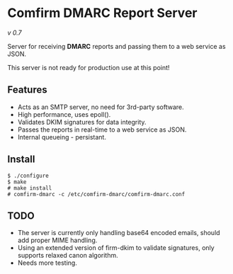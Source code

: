 Comfirm DMARC Report Server
===========================
*v 0.7*

Server for receiving **DMARC** reports and passing them to a web service as JSON.

This server is not ready for production use at this point!


Features
--------

* Acts as an SMTP server, no need for 3rd-party software.
* High performance, uses epoll().
* Validates DKIM signatures for data integrity.
* Passes the reports in real-time to a web service as JSON.
* Internal queueing - persistant.


Install
-------

    $ ./configure
    $ make
    # make install
    # comfirm-dmarc -c /etc/comfirm-dmarc/comfirm-dmarc.conf

TODO
----

* The server is currently only handling base64 encoded emails, should add proper MIME handling.
* Using an extended version of firm-dkim to validate signatures, only supports relaxed canon algorithm.
* Needs more testing.
